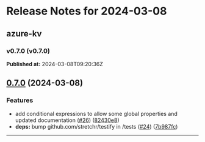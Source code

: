 # Release Notes for 2024-03-08

## azure-kv
### v0.7.0 (v0.7.0)
**Published at:** 2024-03-08T09:20:36Z

## [0.7.0](https://github.com/CloudNationHQ/terraform-azure-kv/compare/v0.6.0...v0.7.0) (2024-03-08)


### Features

* add conditional expressions to allow some global properties and updated documentation ([#26](https://github.com/CloudNationHQ/terraform-azure-kv/issues/26)) ([82430e8](https://github.com/CloudNationHQ/terraform-azure-kv/commit/82430e8f62daca8b4810aed4aec196a4b5d63fa1))
* **deps:** bump github.com/stretchr/testify in /tests ([#24](https://github.com/CloudNationHQ/terraform-azure-kv/issues/24)) ([7b987fc](https://github.com/CloudNationHQ/terraform-azure-kv/commit/7b987fc5f8cbe3a501f7474b8945dcd6ce9b42c8))

---

